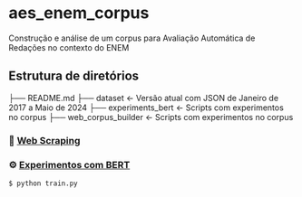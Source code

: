 # aes_enem_corpus

Construção e análise de um corpus para Avaliação Automática de Redações no contexto do ENEM

## Estrutura de diretórios

├── README.md 
├── dataset             <- Versão atual com JSON de Janeiro de 2017 a Maio de 2024
├── experiments_bert    <- Scripts com experimentos no corpus
├── web_corpus_builder   <- Scripts com experimentos no corpus

### :wrench: [Web Scraping](web_corpus_builder/)



### :gear: [Experimentos com BERT](experiments_bert/)

```bash
$ python train.py
```